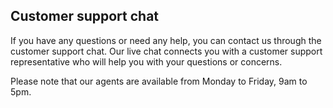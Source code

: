 ## Customer support chat

If you have any questions or need any help, you can contact us through the customer support chat.
Our live chat connects you with a customer support representative who will help you with your questions or concerns.

Please note that our agents are available from Monday to Friday, 9am to 5pm.